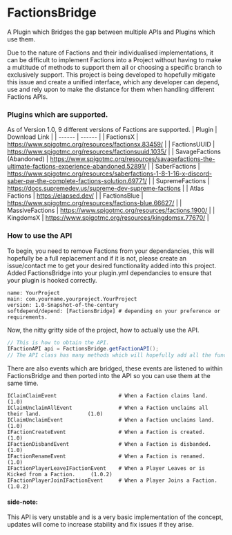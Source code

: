 # FactionsBridge

A Plugin which Bridges the gap between multiple APIs and Plugins which use them.

Due to the nature of Factions and their individualised implementations, it can be difficult to implement Factions into a Project without having to make a multitude of methods to support them all or choosing a specific branch to exclusively support. This project is being developed to hopefully mitigate this issue and create a unified interface, which any developer can depend, use and rely upon to make the distance for them when handling different Factions APIs.

### Plugins which are supported.

As of Version 1.0, 9 different versions of Factions are supported.
| Plugin | Download Link |
| ------ | ------ |
| FactionsX | https://www.spigotmc.org/resources/factionsx.83459/ |
| FactionsUUID | https://www.spigotmc.org/resources/factionsuuid.1035/ |
| SavageFactions (Abandoned) | https://www.spigotmc.org/resources/savagefactions-the-ultimate-factions-experience-abandoned.52891/ |
| SaberFactions | https://www.spigotmc.org/resources/saberfactions-1-8-1-16-x-discord-saber-pw-the-complete-factions-solution.69771/ |
| SupremeFactions | https://docs.supremedev.us/supreme-dev-supreme-factions |
| Atlas Factions | https://elapsed.dev/ | 
| FactionsBlue | https://www.spigotmc.org/resources/factions-blue.66627/ | 
| MassiveFactions | https://www.spigotmc.org/resources/factions.1900/ |
| KingdomsX | https://www.spigotmc.org/resources/kingdomsx.77670/ |

### How to use the API

To begin, you need to remove Factions from your dependancies, this will hopefully be a full replacement and if it is not, please create an issue/contact me to get your desired functionality added into this project.
Added FactionsBridge into your plugin.yml dependancies to ensure that your plugin is hooked correctly.
```YML
name: YourProject
main: com.yourname.yourproject.YourProject
version: 1.0-Snapshot-of-the-century
softdepend/depend: [FactionsBridge] # depending on your preference or requirements.
```

Now, the nitty gritty side of the project, how to actually use the API.
```JAVA
// This is how to obtain the API.
IFactionAPI api = FactionsBridge.getFactionAPI(); 
// The API class has many methods which will hopefully add all the functionality you could ever require.
```

There are also events which are bridged, these events are listened to within FactionsBridge and then ported into the API so you can use them at the same time.
```YML
IClaimClaimEvent            		# When a Faction claims land. 							(1.0)
IClaimUnclaimAllEvent       		# When a Faction unclaims all their land. 				(1.0)
IClaimUnclaimEvent          		# When a Faction unclaims land. 						(1.0)
IFactionCreateEvent         		# When a Faction is created. 							(1.0)
IFactionDisbandEvent        		# When a Faction is disbanded. 							(1.0)
IFactionRenameEvent         		# When a Faction is renamed. 							(1.0)
IFactionPlayerLeaveIFactionEvent	# When a Player Leaves or is Kicked from a Faction. 	(1.0.2)
IFactionPlayerJoinIFactionEvent		# When a Player Joins a Faction. 						(1.0.2)
```


#### side-note:
This API is very unstable and is a very basic implementation of the concept, updates will come to increase stability and fix issues if they arise.
